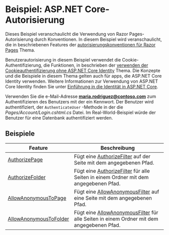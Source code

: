 # <a name="aspnet-core-authorization-sample"></a>Beispiel: ASP.NET Core-Autorisierung

Dieses Beispiel veranschaulicht die Verwendung von Razor Pages-Autorisierung durch Konventionen. In diesem Beispiel wird veranschaulicht, die in beschriebenen Features der [autorisierungskonventionen für Razor Pages](https://docs.microsoft.com/aspnet/core/security/authorization/razor-pages-authorization) Thema.

Benutzerautorisierung in diesem Beispiel verwendet die Cookie-Authentifizierung, die Funktionen, in beschrieben der [verwenden der Cookieauthentifizierung ohne ASP.NET Core Identity](https://docs.microsoft.com/aspnet/core/security/authentication/cookie) Thema. Die Konzepte und die Beispiele in diesem Thema gelten auch für apps, die ASP.NET Core Identity verwenden. Weitere Informationen zur Verwendung von ASP.NET Core Identity finden Sie unter [Einführung in die Identität in ASP.NET Core](https://docs.microsoft.com/aspnet/core/security/authentication/identity).

Verwenden Sie die e-Mail-Adresse **maria.rodriguez@contoso.com** zum Authentifizieren des Benutzers mit der ein Kennwort. Der Benutzer wird authentifiziert, der `AuthenticateUser` -Methode in der die *Pages/Account/Login.cshtml.cs* Datei. Im Real-World-Beispiel würde der Benutzer für eine Datenbank authentifiziert werden.

## <a name="examples-in-this-sample"></a>Beispiele

| Feature | Beschreibung |
| --- | --- |
| [AuthorizePage](https://docs.microsoft.com/dotnet/api/microsoft.extensions.dependencyinjection.pageconventioncollectionextensions.authorizepage) | Fügt eine [AuthorizeFilter](https://docs.microsoft.com/dotnet/api/microsoft.aspnetcore.mvc.authorization.authorizefilter) auf der Seite mit dem angegebenen Pfad. |
| [AuthorizeFolder](https://docs.microsoft.com/dotnet/api/microsoft.extensions.dependencyinjection.pageconventioncollectionextensions.authorizefolder) | Fügt eine [AuthorizeFilter](https://docs.microsoft.com/dotnet/api/microsoft.aspnetcore.mvc.authorization.authorizefilter) für alle Seiten in einem Ordner mit dem angegebenen Pfad. |
| [AllowAnonymousToPage](https://docs.microsoft.com/dotnet/api/microsoft.extensions.dependencyinjection.pageconventioncollectionextensions.allowanonymoustopage) | Fügt eine [AllowAnonymousFilter](https://docs.microsoft.com/dotnet/api/microsoft.aspnetcore.mvc.authorization.allowanonymousfilter) auf eine Seite mit dem angegebenen Pfad. |
| [AllowAnonymousToFolder](https://docs.microsoft.com/dotnet/api/microsoft.extensions.dependencyinjection.pageconventioncollectionextensions.allowanonymoustofolder) | Fügt eine [AllowAnonymousFilter](https://docs.microsoft.com/dotnet/api/microsoft.aspnetcore.mvc.authorization.allowanonymousfilter) für alle Seiten in einem Ordner mit dem angegebenen Pfad. |
